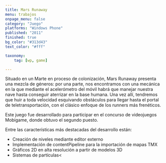 ```yaml
---
title: Mars Runaway
menu: trabajos
onpage_menu: false
category: "Juego"
platforms: "Windows Phone"
published: "2011"
finished: true
bg_color: "#313d43"
text_color: "#fff"

taxonomy:
	tag: [wp, game]

---
```


Situado en un Marte en proceso de colonización, Mars Runaway presenta una mezcla de géneros: por una parte, nos encontramos con una mecánica en la que mediante el acelerómetro del móvil habrá que manejar nuestra nave hasta conseguir aterrizar en la base humana. Una vez allí, tendremos que huir a toda velocidad esquivando obstáculos para llegar hasta el portal de teletransportación, con el clásico enfoque de los runners más frenéticos.

Este juego fue desarrollado para participar en el concurso de videojuegos Mobigame, donde obtuvo el segundo puesto.

Entre las características más destacadas del desarrollo están:
* Creación de niveles mediante editor externo
* Implementación de contentPipeline para la importación de mapas TMX
* Gráficos 2D en alta resolución a partir de modelos 3D
* Sistemas de partículas<
